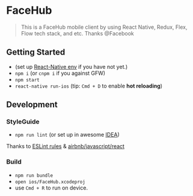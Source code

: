# FaceHub

> This is a FaceHub mobile client by using React Native, Redux, Flex, Flow tech stack, and etc. Thanks @Facebook

## Getting Started

- (set up [React-Native env](http://facebook.github.io/react-native/docs/getting-started.html) if you have not yet.)
- `npm i` (or `cnpm i` if you against GFW)
- `npm start`
- `react-native run-ios` (tip: `Cmd + D` to enable **hot reloading**)

## Development

### StyleGuide

- `npm run lint` (or set up in awesome [IDEA](https://www.jetbrains.com/idea/))

Thanks to [ESLint rules](http://eslint.org/docs/2.0.0/rules/) & [airbnb/javascript/react](https://github.com/airbnb/javascript/blob/master/react/README.md)

### Build

- `npm run bundle`
- `open ios/FaceHub.xcodeproj`
- use `Cmd + R` to run on device.